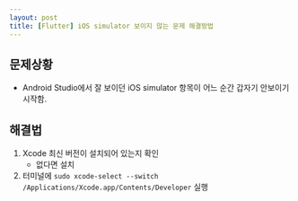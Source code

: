```yaml
---
layout: post
title: [Flutter] iOS simulator 보이지 않는 문제 해결방법
---
```


## 문제상황
- Android Studio에서 잘 보이던 iOS simulator 항목이 어느 순간 갑자기 안보이기 시작함.

## 해결법
1. Xcode 최신 버전이 설치되어 있는지 확인
    - 없다면 설치
2. 터미널에 `sudo xcode-select --switch /Applications/Xcode.app/Contents/Developer` 실행